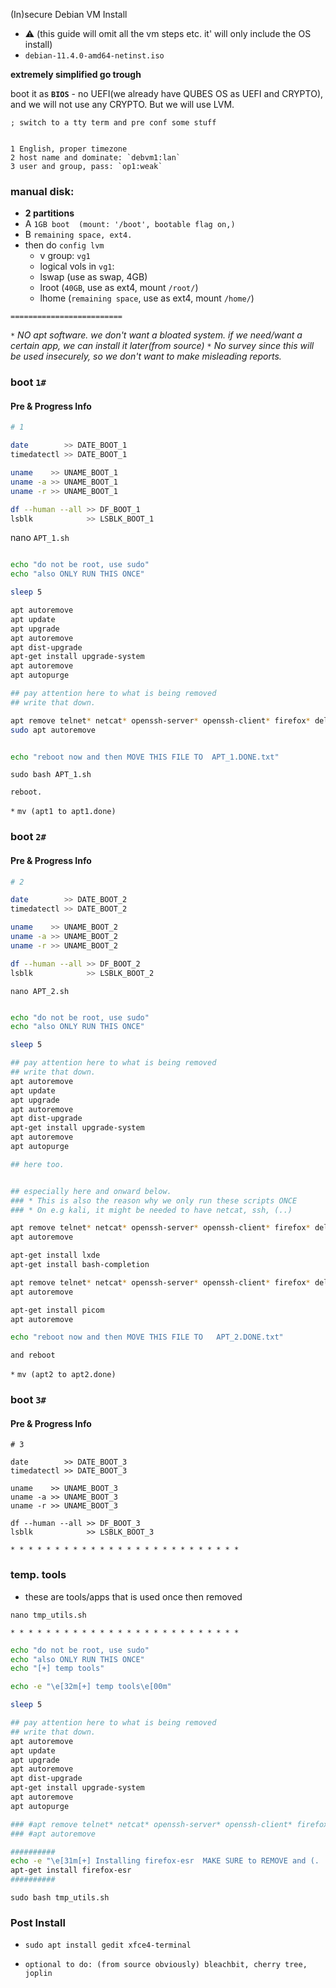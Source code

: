 (In)secure Debian VM Install

- :warning:  (this guide will omit all the vm steps etc. it' will only include the OS install)
- `debian-11.4.0-amd64-netinst.iso`

**extremely simplified go trough**

boot it as **`BIOS`** - no UEFI(we already have QUBES OS as UEFI and CRYPTO), and we will not use any CRYPTO. But we will use LVM.

`; switch to a tty term and pre conf some stuff`


```

1 English, proper timezone
2 host name and dominate: `debvm1:lan`
3 user and group, pass: `op1:weak`

```


### manual disk: 
- **2 partitions**
- A  `1GB boot  (mount: '/boot', bootable flag on,)`
- B  `remaining space, ext4. `
- then do `config lvm`
  -  v group: `vg1`
  -  logical vols in `vg1`:
    - lswap (use as swap, 4GB)
    - lroot (`40GB`,  use as ext4, mount `/root/`)
    - lhome (`remaining space`,  use as ext4, mount `/home/`)


`=========================`


`*` *NO apt software. we don't want a bloated system. if we need/want a certain app, we can install it later(from source)*
`*` *No survey since this will be used insecurely, so we don't want to make misleading reports.*


### boot `1#`

#### Pre & Progress Info

```sh
# 1

date        >> DATE_BOOT_1
timedatectl >> DATE_BOOT_1

uname    >> UNAME_BOOT_1
uname -a >> UNAME_BOOT_1
uname -r >> UNAME_BOOT_1

df --human --all >> DF_BOOT_1
lsblk            >> LSBLK_BOOT_1

```



nano `APT_1.sh`

```sh

echo "do not be root, use sudo"
echo "also ONLY RUN THIS ONCE"

sleep 5

apt autoremove
apt update
apt upgrade
apt autoremove
apt dist-upgrade
apt-get install upgrade-system
apt autoremove
apt autopurge

## pay attention here to what is being removed
## write that down.

apt remove telnet* netcat* openssh-server* openssh-client* firefox* deluge* audacious* smplayer* vlc* lxmusic* parcellite*
sudo apt autoremove


echo "reboot now and then MOVE THIS FILE TO  APT_1.DONE.txt"

```

`sudo bash APT_1.sh`

`reboot.`

`*` `mv (apt1 to apt1.done)`




### boot `2#`


#### Pre & Progress Info

```sh
# 2

date        >> DATE_BOOT_2
timedatectl >> DATE_BOOT_2

uname    >> UNAME_BOOT_2
uname -a >> UNAME_BOOT_2
uname -r >> UNAME_BOOT_2

df --human --all >> DF_BOOT_2
lsblk            >> LSBLK_BOOT_2

```




`nano APT_2.sh`

```sh

echo "do not be root, use sudo"
echo "also ONLY RUN THIS ONCE"

sleep 5

## pay attention here to what is being removed
## write that down.
apt autoremove
apt update
apt upgrade
apt autoremove
apt dist-upgrade
apt-get install upgrade-system
apt autoremove
apt autopurge

## here too.


## especially here and onward below.
### * This is also the reason why we only run these scripts ONCE
### * On e.g kali, it might be needed to have netcat, ssh, (..)

apt remove telnet* netcat* openssh-server* openssh-client* firefox* deluge* audacious* smplayer* vlc* lxmusic* parcellite*
apt autoremove

apt-get install lxde
apt-get install bash-completion

apt remove telnet* netcat* openssh-server* openssh-client* firefox* deluge* audacious* smplayer* vlc* lxmusic* parcellite*
apt autoremove

apt-get install picom
apt autoremove

echo "reboot now and then MOVE THIS FILE TO   APT_2.DONE.txt"

```

`and reboot`

`*` `mv (apt2 to apt2.done)`






### boot `3#`

#### Pre & Progress Info

```
# 3

date        >> DATE_BOOT_3
timedatectl >> DATE_BOOT_3

uname    >> UNAME_BOOT_3
uname -a >> UNAME_BOOT_3
uname -r >> UNAME_BOOT_3

df --human --all >> DF_BOOT_3
lsblk            >> LSBLK_BOOT_3

```

`* * * * * * * * * * * * * * * * * * * * * * * * * * `
### temp. tools
- these are tools/apps that is used once then removed

`nano tmp_utils.sh`

`* * * * * * * * * * * * * * * * * * * * * * * * * * `

```sh
echo "do not be root, use sudo"
echo "also ONLY RUN THIS ONCE"
echo "[+] temp tools"

echo -e "\e[32m[+] temp tools\e[00m"

sleep 5

## pay attention here to what is being removed
## write that down.
apt autoremove
apt update
apt upgrade
apt autoremove
apt dist-upgrade
apt-get install upgrade-system
apt autoremove
apt autopurge

### #apt remove telnet* netcat* openssh-server* openssh-client* firefox* deluge* audacious* smplayer* vlc* lxmusic* parcellite*
### #apt autoremove

##########
echo -e "\e[31m[+] Installing firefox-esr  MAKE SURE to REMOVE and (. ..) then install firefox from the trusted source. \e[00m"
apt-get install firefox-esr
##########

```

`sudo bash tmp_utils.sh`



### Post Install  

- `sudo apt install gedit xfce4-terminal`

- `optional to do: (from source obviously) bleachbit, cherry tree, joplin`








